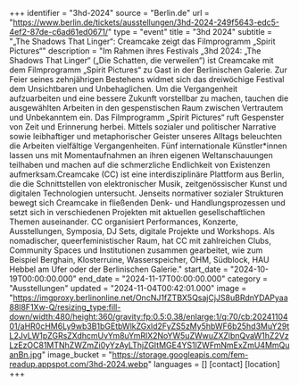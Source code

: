 +++
identifier = "3hd-2024"
source = "Berlin.de"
url = "https://www.berlin.de/tickets/ausstellungen/3hd-2024-249f5643-edc5-4ef2-87de-c6ad61ed0671/"
type = "event"
title = "3hd 2024"
subtitle = "„The Shadows That Linger“: Creamcake zeigt das Filmprogramm „Spirit Pictures“"
description = "Im Rahmen ihres Festivals „3hd 2024: „The Shadows That Linger“ („Die Schatten, die verweilen“) ist Creamcake mit dem Filmprogramm „Spirit Pictures“ zu Gast in der Berlinischen Galerie. Zur Feier seines zehnjährigen Bestehens widmet sich das dreiwöchige Festival dem Unsichtbaren und Unbehaglichen. Um die Vergangenheit aufzuarbeiten und eine bessere Zukunft vorstellbar zu machen, tauchen die ausgewählten Arbeiten in den gespenstischen Raum zwischen Vertrautem und Unbekanntem ein. Das Filmprogramm „Spirit Pictures“ ruft Gespenster von Zeit und Erinnerung herbei. Mittels sozialer und politischer Narrative sowie leibhaftiger und metaphorischer Geister unseres Alltags beleuchten die Arbeiten vielfältige Vergangenheiten. Fünf internationale Künstler*innen lassen uns mit Momentaufnahmen an ihren eigenen Weltanschauungen teilhaben und machen auf die schmerzliche Endlichkeit von Existenzen aufmerksam.Creamcake (CC) ist eine interdisziplinäre Plattform aus Berlin, die die Schnittstellen von elektronischer Musik, zeitgenössischer Kunst und digitalen Technologien untersucht. Jenseits normativer sozialer Strukturen bewegt sich Creamcake in fließenden Denk- und Handlungsprozessen und setzt sich in verschiedenen Projekten mit aktuellen gesellschaftlichen Themen auseinander. CC organisiert Performances, Konzerte, Ausstellungen, Symposia, DJ Sets, digitale Projekte und Workshops. Als nomadischer, queerfeministischer Raum, hat CC mit zahlreichen Clubs, Community Spaces und Institutionen zusammen gearbeitet, wie zum Beispiel Berghain, Klosterruine, Wasserspeicher, OHM, Südblock, HAU Hebbel am Ufer oder der Berlinischen Galerie."
start_date = "2024-10-19T00:00:00.000"
end_date = "2024-11-17T00:00:00.000"
category = "Ausstellungen"
updated = "2024-11-04T00:42:01.000"
image = "https://imgproxy.berlinonline.net/OncNJ1fZTBX5QsajCjJS8uBRdnYDAPyaa88l8F1Xw-Q/resizing_type:fill-down/width:480/height:360/gravity:fp:0.5:0.38/enlarge:1/q:70/cb:2024110401/aHR0cHM6Ly9wb3B1bGEtbWlkZGxld2FyZS5zMy5hbWF6b25hd3MuY29tL2JvLW1pZGRsZXdhcmUvYm8uYmRlX2NoYW5uZWwuZXZlbnQvaW1hZ2VzLzEzOC81MTNhZWZmZi0yYzAyLThjZGItMGE4YS1lZWFmNmExZmU4MmQuanBn.jpg"
image_bucket = "https://storage.googleapis.com/fem-readup.appspot.com/3hd-2024.webp"
languages = []
[contact]
[location]
+++